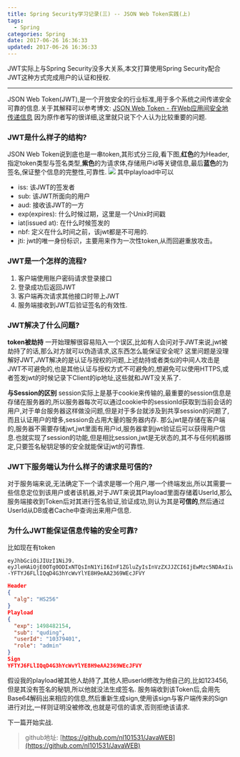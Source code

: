 ```yaml
---
title: Spring Security学习记录(三) -- JSON Web Token实践(上)
tags:
  - Spring    
categories: Spring
date: 2017-06-26 16:36:33
updated: 2017-06-26 16:36:33
---
```

JWT实际上与Spring Security没多大关系,本文打算使用Spring Security配合JWT这种方式完成用户的认证和授权.
- - - - -
JSON Web Token(JWT),是一个开放安全的行业标准,用于多个系统之间传递安全可靠的信息.关于其解释可以参考博文:
[JSON Web Token - 在Web应用间安全地传递信息](http://blog.leapoahead.com/2015/09/06/understanding-jwt/)
因为原作者写的很详细,这里就只说下个人认为比较重要的问题.

### JWT是什么样子的结构?
JSON Web Token说到底也是一串token,其形式分三段,看下图,**红色**的为Header,指定token类型与签名类型,**紫色**的为请求体,存储用户id等关键信息,最后**蓝色**的为签名,保证整个信息的完整性,可靠性.
![](http://oobu4m7ko.bkt.clouddn.com/1498469217.png?imageMogr2/thumbnail/!70p)
其中playload中可以
- iss: 该JWT的签发者
- sub: 该JWT所面向的用户
- aud: 接收该JWT的一方
- exp(expires): 什么时候过期，这里是一个Unix时间戳
- iat(issued at): 在什么时候签发的
- nbf: 定义在什么时间之前，该jwt都是不可用的.
- jti: jwt的唯一身份标识，主要用来作为一次性token,从而回避重放攻击。

### JWT是一个怎样的流程?
1. 客户端使用账户密码请求登录接口
2. 登录成功后返回JWT
3. 客户端再次请求其他接口时带上JWT
4. 服务端接收到JWT后验证签名的有效性.

### JWT解决了什么问题?
**token被劫持**
一开始理解很容易陷入一个误区,比如有人会问对于JWT来说,jwt被劫持了的话,那么对方就可以伪造请求,这东西怎么能保证安全呢?
这里问题是没理解好JWT,JWT解决的是认证与授权的问题,上述劫持或者类似的中间人攻击是JWT不可避免的,也是其他认证与授权方式不可避免的,想避免可以使用HTTPS,或者签发jwt的时候记录下Client的ip地址,这些就和JWT没关系了.

**与Session的区别**
session实际上是基于cookie来传输的,最重要的session信息是存储在服务器的,所以服务器每次可以通过cookie中的sessionId获取到当前会话的用户,对于单台服务器这样做没问题,但是对于多台就涉及到共享session的问题了,而且认证用户的增多,session会占用大量的服务器内存.
那么jwt是存储在客户端的,服务器不需要存储jwt,jwt里面有用户id,服务器拿到jwt验证后可以获得用户信息.也就实现了session的功能,但是相比session,jwt是无状态的,其不与任何机器绑定,只要签名秘钥足够的安全就能保证jwt的可靠性.

### JWT下服务端认为什么样子的请求是可信的?
对于服务端来说,无法确定下一个请求是哪一个用户,哪一个终端发出,所以其需要一些信息定位到该用户或者该机器,对于JWT来说其Playload里面存储着UserId,那么服务端接收到Token后对其进行签名验证,验证成功,则认为其是**可信的**,然后通过UserId从DB或者Cache中查询出来用户信息.

### 为什么JWT能保证信息传输的安全可靠?
比如现在有token
```text
eyJhbGciOiJIUzI1NiJ9.
eyJleHAiOjE0OTg0ODIxNTQsInN1YiI6InF1ZGluZyIsInVzZXJJZCI6IjEwMzc5NDAxIiwicm9sZSI6ImFkbWluIn0.
-YFTYJ6FLlIQqD4G3hYcWvYlYE8H9eAA2369WEcJFVY

```
```json
Header
{
  "alg": "HS256"
}
Playload
{
  "exp": 1498482154,
  "sub": "quding",
  "userId": "10379401",
  "role": "admin"
}
Sign
YFTYJ6FLlIQqD4G3hYcWvYlYE8H9eAA2369WEcJFVY
```
假设我的playload被其他人劫持了,其他人把userId修改为他自己的,比如123456,但是其没有签名的秘钥,所以他就没法生成签名.
服务端收到该Token后,会用先Base64解码出来相应的信息,然后重新生成sign,使用该sign与客户端传来的Sign进行对比,一样则证明没被修改,也就是可信的请求,否则拒绝该请求.

下一篇开始实战.

> github地址:  [https://github.com/nl101531/JavaWEB](https://github.com/nl101531/JavaWEB)


